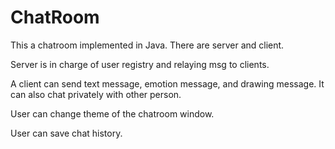 # ChatRoom
This a chatroom implemented in Java. There are server and client. 

Server is in charge of user registry and relaying msg to clients.

A client can send text message, emotion message, and drawing message. It can also chat privately with other person.

User can change theme of the chatroom window.

User can save chat history.



